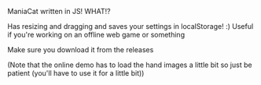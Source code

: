 ManiaCat written in JS!
WHAT!?

Has resizing and dragging and saves your settings in localStorage! :)
Useful if you're working on an offline web game or something

Make sure you download it from the releases

(Note that the online demo has to load the hand images a little bit so just be patient (you'll have to use it for a little bit))

